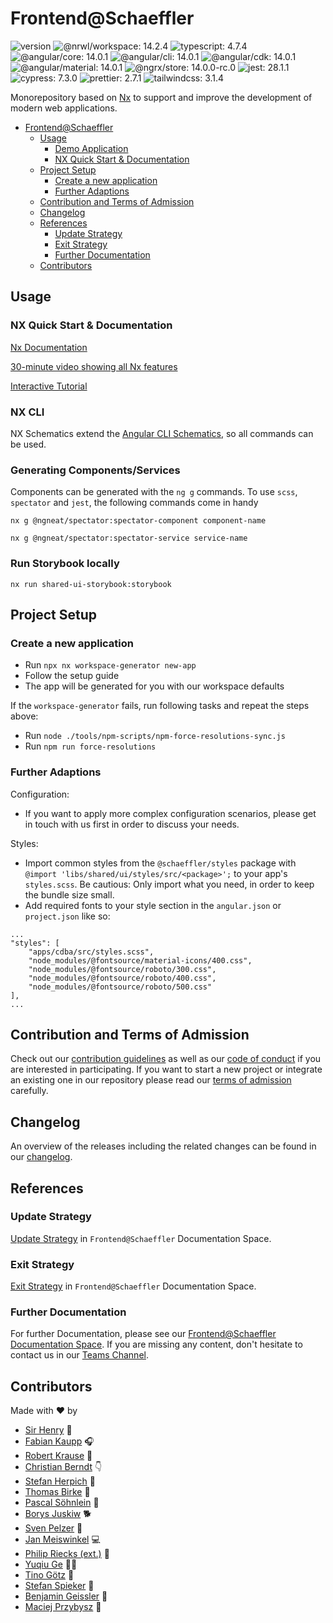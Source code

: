 # Frontend@Schaeffler

![version](https://img.shields.io/badge/version-v101.0.0-green.svg)
![@nrwl/workspace: 14.2.4](https://img.shields.io/badge/%40nrwl%2Fworkspace-14.2.4-brightgreen)
![typescript: 4.7.4](https://img.shields.io/badge/typescript-4.7.4-brightgreen)
![@angular/core: 14.0.1](https://img.shields.io/badge/%40angular%2Fcore-14.0.1-brightgreen)
![@angular/cli: 14.0.1](https://img.shields.io/badge/%40angular%2Fcli-14.0.1-brightgreen)
![@angular/cdk: 14.0.1](https://img.shields.io/badge/%40angular%2Fcdk-14.0.1-brightgreen)
![@angular/material: 14.0.1](https://img.shields.io/badge/%40angular%2Fmaterial-14.0.1-brightgreen)
![@ngrx/store: 14.0.0-rc.0](https://img.shields.io/badge/%40ngrx%2Fstore-14.0.0--rc.0-brightgreen)
![jest: 28.1.1](https://img.shields.io/badge/jest-28.1.1-brightgreen)
![cypress: 7.3.0](https://img.shields.io/badge/cypress-7.3.0-brightgreen)
![prettier: 2.7.1](https://img.shields.io/badge/prettier-2.7.1-brightgreen)
![tailwindcss: 3.1.4](https://img.shields.io/badge/tailwindcss-3.1.4-brightgreen)

Monorepository based on [Nx](https://nx.dev) to support and improve the development of modern web applications.

- [Frontend@Schaeffler](#frontendschaeffler)
  - [Usage](#usage)
    - [Demo Application](#demo-application)
    - [NX Quick Start & Documentation](#nx-quick-start--documentation)
  - [Project Setup](#project-setup)
    - [Create a new application](#create-a-new-application)
    - [Further Adaptions](#further-adaptions)
  - [Contribution and Terms of Admission](#contribution-and-terms-of-admission)
  - [Changelog](#changelog)
  - [References](#references)
    - [Update Strategy](#update-strategy)
    - [Exit Strategy](#exit-strategy)
    - [Further Documentation](#further-documentation)
  - [Contributors](#contributors)

## Usage

### NX Quick Start & Documentation

[Nx Documentation](https://nx.dev)

[30-minute video showing all Nx features](https://nx.dev/getting-started/what-is-nx)

[Interactive Tutorial](https://nx.dev/tutorial/01-create-application)

### NX CLI

NX Schematics extend the [Angular CLI Schematics](https://cli.angular.io/), so all commands can be used.

### Generating Components/Services

Components can be generated with the `ng g` commands. To use `scss`, `spectator` and `jest`, the following commands come in handy

```shell
nx g @ngneat/spectator:spectator-component component-name

nx g @ngneat/spectator:spectator-service service-name
```

### Run Storybook locally

`nx run shared-ui-storybook:storybook`

## Project Setup

### Create a new application

- Run `npx nx workspace-generator new-app`
- Follow the setup guide
- The app will be generated for you with our workspace defaults

If the `workspace-generator` fails, run following tasks and repeat the steps above:

- Run `node ./tools/npm-scripts/npm-force-resolutions-sync.js`
- Run `npm run force-resolutions`

### Further Adaptions

Configuration:

- If you want to apply more complex configuration scenarios, please get in touch with us first in order to discuss your needs.

Styles:

- Import common styles from the `@schaeffler/styles` package with `@import 'libs/shared/ui/styles/src/<package>';` to your app's `styles.scss`. Be cautious: Only import what you need, in order to keep the bundle size small.
- Add required fonts to your style section in the `angular.json` or `project.json` like so:

```
...
"styles": [
    "apps/cdba/src/styles.scss",
    "node_modules/@fontsource/material-icons/400.css",
    "node_modules/@fontsource/roboto/300.css",
    "node_modules/@fontsource/roboto/400.css",
    "node_modules/@fontsource/roboto/500.css"
],
...
```

## Contribution and Terms of Admission

Check out our [contribution guidelines](CONTRIBUTING.md) as well as our [code of conduct](CODE_OF_CONDUCT.md) if you are interested in participating.
If you want to start a new project or integrate an existing one in our repository please read our [terms of admission](https://confluence.schaeffler.com/display/FRON/Terms+of+Admission) carefully.

## Changelog

An overview of the releases including the related changes can be found in our [changelog](CHANGELOG.md).

## References

### Update Strategy

[Update Strategy](https://confluence.schaeffler.com/display/FRON/Update+Strategy) in `Frontend@Schaeffler` Documentation Space.

### Exit Strategy

[Exit Strategy](https://confluence.schaeffler.com/display/FRON/Exit+Strategy) in `Frontend@Schaeffler` Documentation Space.

### Further Documentation

For further Documentation, please see our [Frontend@Schaeffler Documentation Space](https://confluence.schaeffler.com/display/FRON).
If you are missing any content, don't hesitate to contact us in our [Teams Channel](https://teams.microsoft.com/l/team/19%3a2967d889ec6546729254b14c7f06c2b8%40thread.skype/conversations?groupId=a8039948-cbd2-4239-ba69-edbeefadeea2&tenantId=67416604-6509-4014-9859-45e709f53d3f).

## Contributors

Made with ❤️ by

- [Sir Henry](https://gitlab.schaeffler.com/A1173595) 🐶
- [Fabian Kaupp](https://github.com/kauppfbi_SGGIT) 🎧
- [Robert Krause](https://github.com/krausrbe_SGGIT) 🎣
- [Christian Berndt](https://github.com/berndcri_SGGIT) 👇
- [Stefan Herpich](https://github.com/herpisef_SGGIT) 🚴
- [Thomas Birke](https://github.com/birketho_SGGIT) 🍼
- [Pascal Söhnlein](https://github.com/soehnpsc_SGGIT) 🚀
- [Borys Juskiw](https://github.com/juskibry_SGGIT) 🐕
- [Sven Pelzer](https://github.com/PELZESEN_SGGIT) 🤙
- [Jan Meiswinkel](https://github.com/meiswjn_SGGIT) 💻
- [Philip Riecks (ext.)](https://github.com/mailphilipriecksde_SGGIT) 🎩
- [Yuqiu Ge](https://github.com/yuqiugegmailcom_SGGIT) 🧑‍💻
- [Tino Götz](https://github.com/tgoetzcissolutionseu_SGGIT) 🐸
- [Stefan Spieker](https://github.com/SPIEKSEF_SGGIT) 🏸
- [Benjamin Geissler](https://github.com/geissbnj_SGGIT) 🧬
- [Maciej Przybysz](https://github.com/przybmci_SGGIT) 🐙

